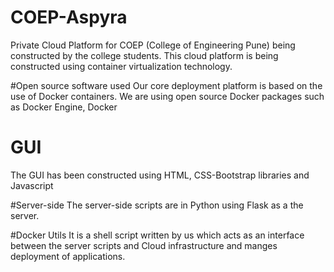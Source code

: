 # COEP-Aspyra
Private Cloud Platform for COEP (College of Engineering Pune) being constructed by the college students. This cloud platform is being constructed using container virtualization technology.

#Open source software used
Our core deployment platform is based on the use of Docker containers. We are using open source Docker packages such as Docker Engine, Docker 

# GUI
The GUI has been constructed using HTML, CSS-Bootstrap libraries and Javascript

#Server-side
The server-side scripts are in Python using Flask as a the server.

#Docker Utils
It is a shell script written by us which acts as an interface between the server scripts and Cloud infrastructure and manges deployment of applications. 
